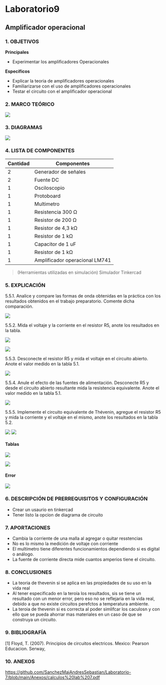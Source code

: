 # Laboratorio9
## Amplificador operacional
### 1.	OBJETIVOS

**Principales**

 - Experimentar los amplificadores Operacionales

**Específicos**

- Explicar la teoria de amplificadores operacionales
- Familiarizarse con el uso de amplificadores operacionales
- Testar el circuito con el amplificador operacional

### 2.	MARCO TEÓRICO 

![](https://github.com/SanchezMaiAndresSebastian/Laboratorio-7/blob/main/Fotos/1.png)

### 3.	DIAGRAMAS

![](https://github.com/SanchezMaiAndresSebastian/Laboratorio-7/blob/main/Fotos/2.png)


### 4.	LISTA DE COMPONENTES

| Cantidad | Componentes | 
| -------- | ----------- |
| 2 | Generador de señales |
| 2 | Fuente DC |
| 1 | Osciloscopio | 
| 1 | Protoboard | 
| 1 | Multimetro |
| 1 | Resistencia 300 Ω | 
| 1 | Resistor de 200 Ω |
| 1 | Resistor de 4,3 kΩ | 
| 1 | Resistor de 1 kΩ | 
| 1 | Capacitor de 1 uF | 
| 1 | Resistor de 1 kΩ |
| 1 | Amplificador operacional LM741 | 
 

 
> (Herramientas utilizadas en simulación) 
> Simulador Tinkercad


### 5.	EXPLICACIÓN

5.5.1. Analice y compare las formas de onda obtenidas en la práctica con los resultados obtenidos
en el trabajo preparatorio. Comente dicha comparación.

![](https://github.com/SanchezMaiAndresSebastian/Laboratorio-7/blob/main/Fotos/3.png)

5.5.2. Mida el voltaje y la corriente en el resistor R5, anote los resultados en la tabla.

![](https://github.com/SanchezMaiAndresSebastian/Laboratorio-7/blob/main/Fotos/4.png)

![](https://github.com/SanchezMaiAndresSebastian/Laboratorio-7/blob/main/Fotos/5.png)

5.5.3. Desconecte el resistor R5 y mida el voltaje en el circuito abierto. Anote el valor
medido en la tabla 5.1.

![](https://github.com/SanchezMaiAndresSebastian/Laboratorio-7/blob/main/Fotos/6.png)

5.5.4. Anule el efecto de las fuentes de alimentación. Desconecte R5 y desde el circuito
abierto resultante mida la resistencia equivalente. Anote el valor medido en la tabla 5.1.

![](https://github.com/SanchezMaiAndresSebastian/Laboratorio-7/blob/main/Fotos/7.png)

5.5.5. Implemente el circuito equivalente de Thévenin, agregue el resistor R5 y mida la
corriente y el voltaje en el mismo, anote los resultados en la tabla 5.2.

![](https://github.com/SanchezMaiAndresSebastian/Laboratorio-7/blob/main/Fotos/8.png)
![](https://github.com/SanchezMaiAndresSebastian/Laboratorio-7/blob/main/Fotos/9.png)

#### Tablas 

![](https://github.com/SanchezMaiAndresSebastian/Laboratorio-7/blob/main/Fotos/10.png)

![](https://github.com/SanchezMaiAndresSebastian/Laboratorio-7/blob/main/Fotos/11.png)

#### Error

![](https://github.com/SanchezMaiAndresSebastian/Laboratorio-7/blob/main/Fotos/12.png)


### 6.	 DESCRIPCIÓN DE PRERREQUISITOS Y CONFIGURACIÓN

 
- Crear un usaurio en tinkercad
- Tener listo la opcion de diagrama de circuito
 
### 7.	APORTACIONES

 - Cambia la corriente de una malla al agregar o quitar resstencias
 - No es lo mismo la medición de voltaje con corriente 
 - El multímetro tiene diferentes funcionamientos dependiendo si es digital o análogo.
 - La fuente de corriente directa mide cuantos amperios tiene el circuito.
 
### 8.	CONCLUSIONES

 - La teoria de thevenin si se aplica en las propiedades de su uso en la vida real
 - Al tener especificado en la teroía los resultados, sis se tiene un resultado con un menor error, pero eso no se reflejaria en la vida real, debido a que no existe circuitos perefctos a temperatura ambiente.
 - La teroia de thevenin si es correcta al poder simlifcar los caculosn y con ello que se pueda ahorrar mas materiales en un caso de que se construya un circuito.

### 9.	BIBLIOGRAFÍA

[1] Floyd, T. (2007). Principios de circuitos electricos. Mexico: Pearson Educacion. Serway,


### 10.	 ANEXOS

https://github.com/SanchezMaiAndresSebastian/Laboratorio-7/blob/main/Anexos/calculos%20lab%207.pdf
